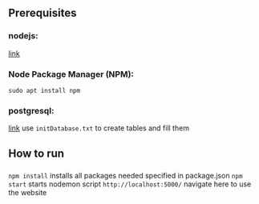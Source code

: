 
## Prerequisites
### nodejs:
[link](https://github.com/nodesource/distributions#debian-and-ubuntu-based-distributions)
### Node Package Manager (NPM):
`sudo apt install npm`

### postgresql:
[link](https://www.postgresql.org/download/linux/ubuntu/)
use  `initDatabase.txt` to create tables and fill them

## How to run

###
`npm install` installs all packages needed specified in package.json
`npm start` starts nodemon script
`http://localhost:5000/` navigate here to use the website